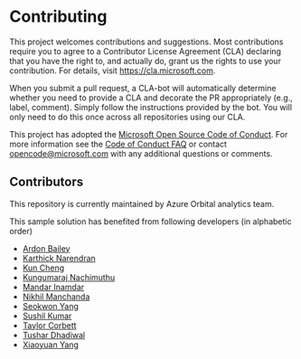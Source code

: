 # Contributing

This project welcomes contributions and suggestions. Most contributions require you to
agree to a Contributor License Agreement (CLA) declaring that you have the right to,
and actually do, grant us the rights to use your contribution. For details, visit
https://cla.microsoft.com.

When you submit a pull request, a CLA-bot will automatically determine whether you need
to provide a CLA and decorate the PR appropriately (e.g., label, comment). Simply follow the
instructions provided by the bot. You will only need to do this once across all repositories using our CLA.

This project has adopted the [Microsoft Open Source Code of Conduct](https://opensource.microsoft.com/codeofconduct/).
For more information see the [Code of Conduct FAQ](https://opensource.microsoft.com/codeofconduct/faq/)
or contact [opencode@microsoft.com](mailto:opencode@microsoft.com) with any additional questions or comments.

## Contributors

This repository is currently maintained by Azure Orbital analytics team.

This sample solution has benefited from following developers (in alphabetic order)
 - [Ardon Bailey](https://github.com/waystilos)
 - [Karthick Narendran](https://github.com/karthick-rn)
 - [Kun Cheng](https://github.com/guessfish)
 - [Kungumaraj Nachimuthu](https://github.com/senthilkungumaraj)
 - [Mandar Inamdar](https://github.com/mandarinamdar)
 - [Nikhil Manchanda](https://github.com/SlickNik)
 - [Seokwon Yang](https://github.com/sjyang18)
 - [Sushil Kumar](https://github.com/sushilkm)
 - [Taylor Corbett](https://github.com/TaylorCorbett)
 - [Tushar Dhadiwal](https://github.com/tushardhadiwal)
 - [Xiaoyuan Yang](https://github.com/xiaoyuan-ms)